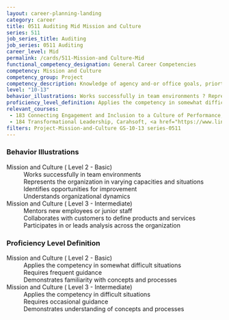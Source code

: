 ```yaml
---
layout: career-planning-landing
category: career
title: 0511 Auditing Mid Mission and Culture
series: 511
job_series_title: Auditing
job_series: 0511 Auditing
career_level: Mid
permalink: /cards/511-Mission-and Culture-Mid
functional_competency_designation: General Career Competencies
competency: Mission and Culture
competency_group: Project
competency_description: Knowledge of agency and-or office goals, priorties, purpose, and its underlying values; ability to contribute to agency and-or office success, improvements, and workforce development 
level: "10-13"
behavior_illustrations: Works successfully in team environments ? Represents the organization in varying capacities and situations ? Identifies opportunities for improvement ? Understands organizational dynamics ? Mentors new employees or junior staff ? Collaborates with customers to define products and services ? Participates in or leads analysis across the organization
proficiency_level_definition: Applies the competency in somewhat difficult situations ? Requires frequent guidance ? Demonstrates familiarity with concepts and processes ? Applies the competency in difficult situations ? Requires occasional guidance ? Demonstrates understanding of concepts and processes
relevant_courses: 
 - 183 Connecting Engagement and Inclusion to a Culture of Performance, Carahsoft, <a href="https://www.linkedin.com/learning/connecting-engagement-and-inclusion-to-a-culture-of-performance">https://www.linkedin.com/learning/connecting-engagement-and-inclusion-to-a-culture-of-performance</a>
 - 184 Transformational Leadership, Carahsoft, <a href="https://www.linkedin.com/learning/transformational-leadership">https://www.linkedin.com/learning/transformational-leadership</a>
filters: Project-Mission-and-Culture GS-10-13 series-0511
---
```


<div class="desktop:grid-col-6 margin-y-205">
  <div class="border-top-2 bg-white padding-2 shadow-5 height-full members-hover border-1px button-border border-top-blue radius-lg card-text-color">
    <h3>Behavior Illustrations</h3>
    <dl class="text-base card-content-color"><dt>Mission and Culture ( Level 2 - Basic)</dt><dd>Works successfully in team environments </dd><dd> Represents the organization in varying capacities and situations </dd><dd> Identifies opportunities for improvement </dd><dd> Understands organizational dynamics</dd><dt>Mission and Culture ( Level 3 - Intermediate)</dt><dd>Mentors new employees or junior staff </dd><dd> Collaborates with customers to define products and services </dd><dd> Participates in or leads analysis across the organization</dd></dl>
  </div>
</div>
<div class="desktop:grid-col-6 margin-y-205">
  <div class="border-top-2 bg-white padding-2 shadow-5 height-full members-hover border-1px button-border border-top-blue radius-lg card-text-color">
    <h3>Proficiency Level Definition</h3>
    <dl class="text-base card-content-color"><dt>Mission and Culture ( Level 2 - Basic)</dt><dd>Applies the competency in somewhat difficult situations </dd><dd> Requires frequent guidance </dd><dd> Demonstrates familiarity with concepts and processes</dd><dt>Mission and Culture ( Level 3 - Intermediate)</dt><dd>Applies the competency in difficult situations </dd><dd> Requires occasional guidance </dd><dd> Demonstrates understanding of concepts and processes</dd></dl>
  </div>
</div>